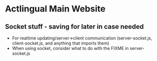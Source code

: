 # Actlingual Main Website

## Socket stuff - saving for later in case needed
- For realtime updating/server->client communication (server-socket.js, client-socket.js, and anything that imports them)
- When using socket, consider what to do with the FIXME in server-socket.js

